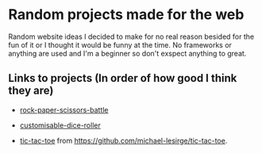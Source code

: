 # Random projects made for the web
Random website ideas I decided to make for no real reason besided for the fun of it or I thought it would be funny at the time. No frameworks or anything are used and I'm a beginner so don't exspect anything to great.

## Links to projects (In order of how good I think they are)
- [rock-paper-scissors-battle](https://raw.githack.com/michael-lesirge/random-simple-web-projects/main/rock-paper-scissors-battle/index.html)
- [customisable-dice-roller](https://raw.githack.com/michael-lesirge/random-simple-web-projects/main/customisable-dice-roller/index.html)

- [tic-tac-toe](https://raw.githack.com/michael-lesirge/tic-tac-toe/main/HTML-CSS-JS/) from https://github.com/michael-lesirge/tic-tac-toe.
